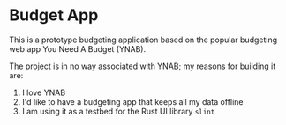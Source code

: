 # Budget App

This is a prototype budgeting application based on the popular budgeting web app You Need A Budget (YNAB).

The project is in no way associated with YNAB; my reasons for building it are:
1. I love YNAB
2. I'd like to have a budgeting app that keeps all my data offline
3. I am using it as a testbed for the Rust UI library `slint`